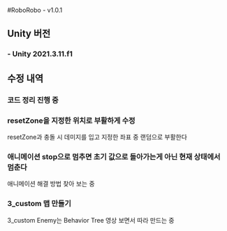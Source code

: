 #RoboRobo - v1.0.1

## Unity 버전
### - Unity 2021.3.11.f1

## 수정 내역
### 코드 정리 진행 중
### resetZone을 지정한 위치로 부활하게 수정
resetZone과 충돌 시 데미지를 입고 지정한 좌표 중 랜덤으로 부활한다

### 애니메이션 stop으로 멈추면 초기 값으로 돌아가는게 아닌 현재 상태에서 멈춘다 
애니메이션 해결 방법 찾아 보는 중

### 3_custom 맵 만들기
3_custom Enemy는 Behavior Tree 영상 보면서 따라 만드는 중